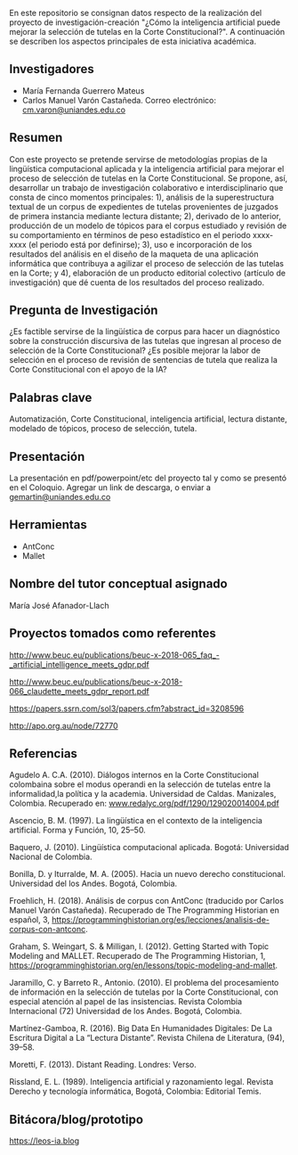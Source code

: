 En este repositorio se consignan datos respecto de la realización del proyecto de investigación-creación "¿Cómo la inteligencia artificial puede mejorar la selección de tutelas en la Corte Constitucional?". A continuación se describen los aspectos principales de esta iniciativa académica.

## Investigadores

* María Fernanda Guerrero Mateus
* Carlos Manuel Varón Castañeda. Correo electrónico: cm.varon@uniandes.edu.co

## Resumen
Con este proyecto se pretende servirse de metodologías propias de la lingüística computacional aplicada y la inteligencia artificial para mejorar el proceso de selección de tutelas en la Corte Constitucional. Se propone, así, desarrollar un trabajo de investigación colaborativo e interdisciplinario que consta de cinco momentos principales: 1), análisis de la superestructura textual de un corpus de expedientes de tutelas provenientes de juzgados de primera instancia mediante lectura distante; 2), derivado de lo anterior, producción de un modelo de tópicos para el corpus estudiado y revisión de su comportamiento en términos de peso estadístico en el periodo xxxx-xxxx (el periodo está por definirse); 3), uso e incorporación de los resultados del análisis en el diseño de la maqueta de una aplicación informática que contribuya a agilizar el proceso de selección de las tutelas en la Corte; y 4), elaboración de un producto editorial colectivo (artículo de investigación) que dé cuenta de los resultados del proceso realizado.

## Pregunta de Investigación

¿Es factible servirse de la lingüística de corpus para hacer un diagnóstico sobre la construcción discursiva de las tutelas que ingresan al proceso de selección de la Corte Constitucional? ¿Es posible mejorar la labor de selección en el proceso de revisión de sentencias de tutela que realiza la Corte Constitucional con el apoyo de la IA?

## Palabras clave

Automatización, Corte Constitucional, inteligencia artificial, lectura distante, modelado de tópicos, proceso de selección, tutela.

## Presentación

La presentación en pdf/powerpoint/etc del proyecto tal y como se presentó en el Coloquio. Agregar un link de descarga, o enviar a gemartin@uniandes.edu.co

## Herramientas

* AntConc
* Mallet

## Nombre del tutor conceptual asignado

María José Afanador-Llach

## Proyectos tomados como referentes

http://www.beuc.eu/publications/beuc-x-2018-065_faq_-_artificial_intelligence_meets_gdpr.pdf

http://www.beuc.eu/publications/beuc-x-2018-066_claudette_meets_gdpr_report.pdf

https://papers.ssrn.com/sol3/papers.cfm?abstract_id=3208596

http://apo.org.au/node/72770

## Referencias

Agudelo A. C.A. (2010). Diálogos internos en la Corte Constitucional colombaina sobre el modus operandi en la selección de tutelas entre la informalidad,la política y la academia. Universidad de Caldas. Manizales, Colombia. Recuperado en: www.redalyc.org/pdf/1290/129020014004.pdf

Ascencio, B. M. (1997). La lingüística en el contexto de la inteligencia artificial. Forma y Función, 10, 25–50.

Baquero, J. (2010). Lingüística computacional aplicada. Bogotá: Universidad Nacional de Colombia.

Bonilla, D. y Iturralde, M. A. (2005). Hacia un nuevo derecho constitucional. Universidad del los Andes. Bogotá, Colombia.

Froehlich, H. (2018). Análisis de corpus con AntConc (traducido por Carlos Manuel Varón Castañeda). Recuperado de The Programming Historian en español, 3, https://programminghistorian.org/es/lecciones/analisis-de-corpus-con-antconc.

Graham, S. Weingart, S. & Milligan, I. (2012). Getting Started with Topic Modeling and MALLET. Recuperado de The Programming Historian, 1, https://programminghistorian.org/en/lessons/topic-modeling-and-mallet.

Jaramillo, C. y Barreto R., Antonio. (2010). El problema del procesamiento de información en la selección de tutelas por la Corte Constitucional, con especial atención al papel de las insistencias. Revista Colombia Internacional (72) Universidad de los Andes. Bogotá, Colombia.

Martínez-Gamboa, R. (2016). Big Data En Humanidades Digitales: De La Escritura Digital a La “Lectura Distante”. Revista Chilena de Literatura, (94), 39–58.

Moretti, F. (2013). Distant Reading. Londres: Verso.

Rissland, E. L. (1989). Inteligencia artificial y razonamiento legal. Revista Derecho y tecnología informática, Bogotá, Colombia: Editorial Temis.

## Bitácora/blog/prototipo

https://leos-ia.blog 
